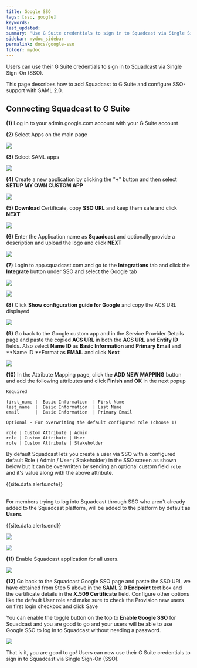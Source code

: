 ```yaml
---
title: Google SSO
tags: [sso, google]
keywords: 
last_updated: 
summary: "Use G Suite credentials to sign in to Squadcast via Single Sign-On (SSO)."
sidebar: mydoc_sidebar
permalink: docs/google-sso
folder: mydoc
---
```


Users can use their G Suite credentials to sign in to Squadcast via Single Sign-On (SSO).

This page describes how to add Squadcast to G Suite and configure SSO-support with SAML 2.0.

## Connecting Squadcast to G Suite

**(1)** Log in to your admin.google.com account with your G Suite account

**(2)** Select Apps on the main page

![](images/google_1.png)

**(3)** Select SAML apps

![](images/google_2.png)

**(4)** Create a new application by clicking the "**+**" button and then select **SETUP MY OWN CUSTOM APP**

![](images/google_3.png)

**(5)** **Download** Certificate, copy **SSO URL** and keep them safe and click **NEXT**

![](images/google_4.png)

**(6)** Enter the Application name as **Squadcast** and optionally provide a description and upload the logo and click **NEXT**

![](images/google_5.png)

**(7)** Login to app.squadcast.com and go to the **Integrations** tab and click the **Integrate** button under SSO and select the Google tab

![](images/google_6.png)

![](images/google_7_new.png)

**(8)** Click **Show configuration guide for Google** and copy the ACS URL displayed

![](images/google_8.png)

**(9)** Go back to the Google custom app and in the Service Provider Details page and paste the copied **ACS URL** in both the **ACS URL** and **Entity ID** fields. Also select **Name ID** as **Basic Information** and **Primary Email** and **Name ID **Format as **EMAIL** and click **Next**

![](images/google_9.png)

**(10)** In the Attribute Mapping page, click the **ADD NEW MAPPING** button and add the following attributes and click **Finish** and **OK** in the next popup

```
Required

first_name |  Basic Information  | First Name
last_name  |  Basic Information  | Last Name
email      |  Basic Information  | Primary Email

Optional - For overwriting the default configured role (choose 1)

role | Custom Attribute | Admin
role | Custom Attribute | User
role | Custom Attribute | Stakeholder

```

By default Squadcast lets you create a user via SSO with a configured default Role ( Admin / User / Stakeholder) in the SSO screen as shown below but it can be overwritten by sending an optional custom field `role` and it's value along with the above attribute.

{{site.data.alerts.note}}
<br/><br/><p>For members trying to log into Squadcast through SSO who aren't already added to the Squadcast platform, will be added to the platform by default as <b>Users</b>.</p>
{{site.data.alerts.end}}

![](images/google_10.png)

![](images/google_11.png)

**(11)** Enable Squadcast application for all users.

![](images/google_12.png)

**(12)** Go back to the Squadcast Google SSO page and paste the SSO URL we have obtained from Step 5 above in the **SAML 2.0 Endpoint** text box and the certificate details in the **X.509 Certificate** field. Configure other options like the default User role and make sure to check the Provision new users on first login checkbox and click Save

You can enable the toggle button on the top to **Enable Google SSO** for Squadcast and you are good to go and your users will be able to use Google SSO to log in to Squadcast without needing a password.

![](images/google_13_new.png)

That is it, you are good to go! Users can now use their G Suite credentials to sign in to Squadcast via Single Sign-On (SSO).